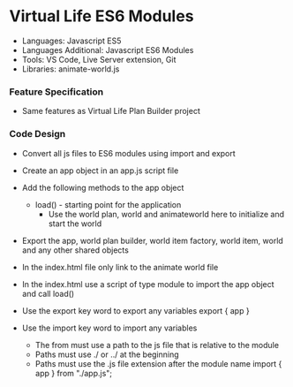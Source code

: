 
# Virtual Life ES6 Modules

* Languages: Javascript ES5
* Languages Additional: Javascript ES6 Modules
* Tools: VS Code, Live Server extension, Git
* Libraries: animate-world.js

### Feature Specification

* Same features as Virtual Life Plan Builder project

### Code Design

* Convert all js files to ES6 modules using import and export
* Create an app object in an app.js script file
* Add the following methods to the app object
	* load() - starting point for the application
		* Use the world plan, world and animateworld here to initialize and start the world
* Export the app, world plan builder, world item factory, world item, world and any other shared objects
* In the index.html file only link to the animate world file
* In the index.html use a script of type module to import the app object and call load()
		<body>
			<script src="http://brickhousecodecamp.org/educationMaterials/workbenchProjects/phase-i/virtual-life-01-app/animate-world.js"></script>
			<script type="module">

				import { app } from "./app.js";

				app.load();

			</script>
		</body>

### References

* How to use ES6 Modules for the browser
	* Set scripts in the html to type module
			<script type="module"></script>

	* Use the export key word to export any variables
			export { app }

	* Use the import key word to import any variables
		* The from must use a path to the js file that is relative to the module
		* Paths must use ./ or ../ at the beginning
		* Paths must use the .js file extension after the module name
				import { app } from "./app.js";